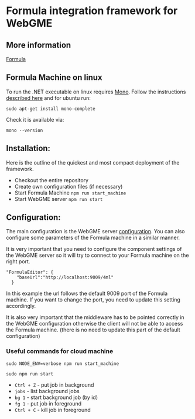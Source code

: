 # Formula integration framework for WebGME
## More information
[Formula](http://formula.codeplex.com/)

## Formula Machine on linux
To run the .NET executable on linux requires [Mono](http://www.mono-project.com). Follow the instructions [described here](http://www.mono-project.com/docs/getting-started/install/linux/) and for ubuntu run:

```
sudo apt-get install mono-complete
```

Check it is available via:
```
mono --version
```

## Installation:
Here is the outline of the quickest and most compact deployment of the framework.

- Checkout the entire repository
- Create own configuration files (if necessary)
- Start Formula Machine ```npm run start_machine```
- Start WebGME server  ```npm run start```

## Configuration:
The main configuration is the WebGME server [configuration](https://github.com/webgme/webgme/tree/master/config).
You can also configure some parameters of the Formula machine in a similar manner.

It is very important that you need to configure the component settings of the WebGME server
so it will try to connect to your Formula machine on the right port.
```
"FormulaEditor": {
    "baseUrl":"http://localhost:9009/4ml"
  }
```
In this example the url follows the default 9009 port of the Formula machine.
If you want to change the port, you need to update this setting accordingly.

It is also very important that the middleware has to be pointed correctly
in the WebGME configuration otherwise the client will not be able to access
the Formula machine. (there is no need to update this part of the default configuration)


### Useful commands for cloud machine
```sudo NODE_ENV=verbose npm run start_machine```

```sudo npm run start```

- `Ctrl + Z` - put job in background
- `jobs` - list background jobs
- `bg 1` - start background job (by id)
- `fg 1` - put job in foreground
- `Ctrl + C` - kill job in foreground